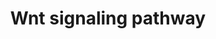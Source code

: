 ---
annotations:
- type: Pathway Ontology
  value: Wnt signaling pathway
authors:
- MaintBot
- Thomas
- Ddigles
- Khanspers
- Egonw
- Eweitz
- Finterly
description: 'Wnt proteins are secreted morphogens that are required for basic developmental
  processes, such as cell-fate specification, progenitor-cell proliferation and the
  control of asymmetric cell division, in many different species and organs. There
  are at least three different Wnt pathways: the canonical pathway, the planar cell
  polarity (PCP) pathway and the Wnt/Ca2+ pathway. In the canonical Wnt pathway, the
  major effect of Wnt ligand binding to its receptor is the stabilization of cytoplasmic
  beta-catenin through inhibition of the bea-catenin degradation complex. Beta-catenin
  is then free to enter the nucleus and activate Wnt-regulated genes through its interaction
  with TCF (T-cell factor) family transcription factors and concomitant recruitment
  of coactivators. Planar cell polarity (PCP) signaling leads to the activation of
  the small GTPases RHOA (RAS homologue gene-family member A) and RAC1, which activate
  the stress kinase JNK (Jun N-terminal kinase) and ROCK (RHO-associated coiled-coil-containing
  protein kinase 1) and leads to remodelling of the cytoskeleton and changes in cell
  adhesion and motility. WNT-Ca2+ signalling is mediated through G proteins and phospholipases
  and leads to transient increases in cytoplasmic free calcium that subsequently activate
  the kinase PKC (protein kinase C) and CAMKII (calcium calmodulin mediated kinase
  II) and the phosphatase calcineurin.  Source: [http://www.genome.jp/kegg/pathway/hsa/hsa04310.html
  KEGG].'
last-edited: 2021-05-31
organisms:
- Canis familiaris
redirect_from:
- /index.php/Pathway:WP1135
- /instance/WP1135
schema-jsonld:
- '@context': https://schema.org/
  '@id': https://wikipathways.github.io/pathways/WP1135.html
  '@type': Dataset
  creator:
    '@type': Organization
    name: WikiPathways
  description: 'Wnt proteins are secreted morphogens that are required for basic developmental
    processes, such as cell-fate specification, progenitor-cell proliferation and
    the control of asymmetric cell division, in many different species and organs.
    There are at least three different Wnt pathways: the canonical pathway, the planar
    cell polarity (PCP) pathway and the Wnt/Ca2+ pathway. In the canonical Wnt pathway,
    the major effect of Wnt ligand binding to its receptor is the stabilization of
    cytoplasmic beta-catenin through inhibition of the bea-catenin degradation complex.
    Beta-catenin is then free to enter the nucleus and activate Wnt-regulated genes
    through its interaction with TCF (T-cell factor) family transcription factors
    and concomitant recruitment of coactivators. Planar cell polarity (PCP) signaling
    leads to the activation of the small GTPases RHOA (RAS homologue gene-family member
    A) and RAC1, which activate the stress kinase JNK (Jun N-terminal kinase) and
    ROCK (RHO-associated coiled-coil-containing protein kinase 1) and leads to remodelling
    of the cytoskeleton and changes in cell adhesion and motility. WNT-Ca2+ signalling
    is mediated through G proteins and phospholipases and leads to transient increases
    in cytoplasmic free calcium that subsequently activate the kinase PKC (protein
    kinase C) and CAMKII (calcium calmodulin mediated kinase II) and the phosphatase
    calcineurin.  Source: [http://www.genome.jp/kegg/pathway/hsa/hsa04310.html KEGG].'
  keywords:
  - SFRP4
  - FZD5
  - PRKCB
  - PRKCE
  - PRKCI
  - WNT2B
  - FZD10
  - DVL3
  - APC
  - CSNK1E
  - WNT10B
  - PRKCZ
  - FRAT1
  - WNT5B
  - PPP2R5E
  - PAFAH1B1
  - WNT4
  - PLAU
  - WNT7A
  - PPP2R5C
  - FZD6
  - DVL2
  - WNT11
  - FZD1
  - WNT7B
  - FOSL1
  - MAPK9
  - GSK3B
  - WNT3
  - FZD2
  - WNT6
  - AXIN1
  - PRKCH
  - FZD3
  - LDLR
  - PRKCA
  - FZD8
  - FZD7
  - PRKCQ
  - WNT1
  - FZD9
  - DVL1
  - MAPK10
  - CTNNB1
  - WNT10A
  - WNT16
  - RHOA
  - CCND3
  - WNT2
  - WNT5A
  - MYC
  - WNT3A
  - FBXW2
  - CCND1
  - PRKCG
  - RAC1
  - PRKCD
  - PRKD1
  - JUN
  - TCF-1/LEF
  - CCND2
  license: CC0
  name: Wnt signaling pathway
seo: CreativeWork
title: Wnt signaling pathway
wpid: WP1135
---